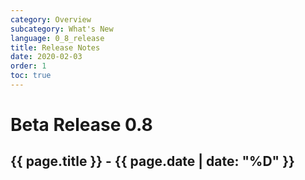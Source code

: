 ```yaml
---
category: Overview
subcategory: What's New
language: 0_8_release
title: Release Notes
date: 2020-02-03
order: 1
toc: true
---
```


# Beta Release 0.8
## {{ page.title }} - {{ page.date | date: "%D" }}
